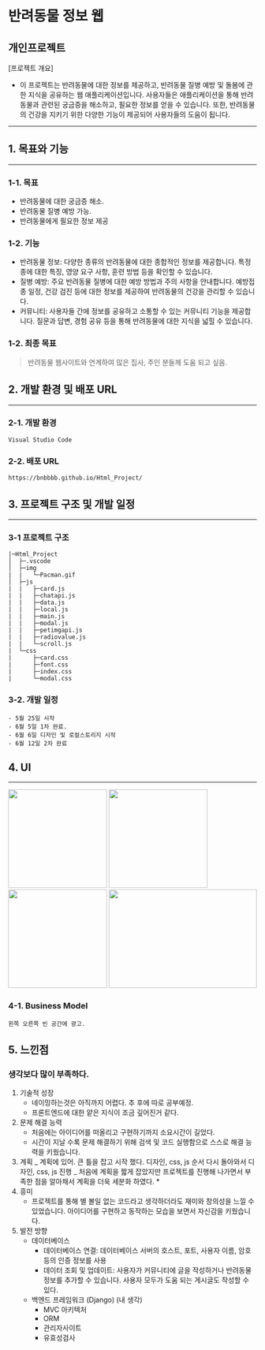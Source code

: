 # **반려동물 정보 웹**

## 개인프로젝트

[프로젝트 개요]

-   이 프로젝트는 반려동물에 대한 정보를 제공하고, 반려동물 질병 예방 및 돌봄에 관한 지식을 공유하는 웹 애플리케이션입니다. 사용자들은 애플리케이션을 통해 반려동물과 관련된 궁금증을 해소하고, 필요한 정보를 얻을 수 있습니다. 또한, 반려동물의 건강을 지키기 위한 다양한 기능이 제공되어 사용자들의 도움이 됩니다.

---

## 1. 목표와 기능

---

### 1-1. 목표

-   반려동물에 대한 궁금증 해소.
-   반려동물 질병 예방 가능.
-   반려동물에게 필요한 정보 제공

### 1-2. 기능

-   반려동물 정보: 다양한 종류의 반려동물에 대한 종합적인 정보를 제공합니다. 특정 종에 대한 특징, 영양 요구 사항, 훈련 방법 등을 확인할 수 있습니다.
-   질병 예방: 주요 반려동물 질병에 대한 예방 방법과 주의 사항을 안내합니다. 예방접종 일정, 건강 검진 등에 대한 정보를 제공하여 반려동물의 건강을 관리할 수 있습니다.
-   커뮤니티: 사용자들 간에 정보를 공유하고 소통할 수 있는 커뮤니티 기능을 제공합니다. 질문과 답변, 경험 공유 등을 통해 반려동물에 대한 지식을 넓힐 수 있습니다.

### 1-2. 최종 목표

> 반려동물 웹사이트와 연계하여 많은 집사, 주인 분들께 도움 되고 싶음.

## 2. 개발 환경 및 배포 URL

---

### 2-1. 개발 환경

    Visual Studio Code

### 2-2. 배포 URL

    https://bnbbbb.github.io/Html_Project/

## 3. 프로젝트 구조 및 개발 일정

---

### 3-1 프로젝트 구조

    |─Html_Project
    │  ├─.vscode
    │  ├─img
    |  |   └─Pacman.gif
    │  ├─js
    |  |   ├─card.js
    |  |   ├─chatapi.js
    |  |   ├─data.js
    |  |   ├─local.js
    |  |   ├─main.js
    |  |   ├─modal.js
    |  |   ├─petimgapi.js
    |  |   ├─radiovalue.js
    |  |   └─scroll.js
    |  └─css
    |      ├─card.css
    |      ├─font.css
    |      ├─index.css
    |      └─modal.css

### 3-2. 개발 일정

    - 5월 25일 시작
    - 6월 5일 1차 완료.
    - 6월 6일 디자인 및 로컬스토리지 시작
    - 6월 12일 2차 완료

## 4. UI

---

<img src = "https://github.com/bnbbbb/Html_Project/assets/94068731/5f977722-fc20-4203-9468-95a273f48d2c" width ="200" height = "200">
<img src = "https://github.com/bnbbbb/Html_Project/assets/94068731/7cca569e-60f5-45dd-9f23-64c314b1f65a" width ="200" height = "200">
<img src = "https://github.com/bnbbbb/Html_Project/assets/94068731/f79dcfd6-6c53-45bd-815f-4e47d2d30338" width ="200" height = "200">
<img src = "https://github.com/bnbbbb/Html_Project/assets/94068731/f5b8477d-e67a-4e19-968f-ec9d7c94a110" width ="300" height = "200">

### 4-1. Business Model

    왼쪽 오른쪽 빈 공간에 광고.

## 5. 느낀점

### 생각보다 많이 부족하다.

1. 기술적 성장
    - 네이밍하는것은 아직까지 어렵다. 추 후에 따로 공부예정.
    - 프론트엔드에 대한 얕은 지식이 조금 깊어진거 같다.
2. 문제 해결 능력
    - 처음에는 아이디어를 떠올리고 구현하기까지 소요시간이 길었다.
    - 시간이 지날 수록 문제 해결하기 위해 검색 및 코드 실행함으로 스스로 해결 능력을 키웠습니다.
3. 계획
   _ 계획에 있어. 큰 틀을 잡고 시작 했다.
   디자인, css, js 순서 다시 돌아와서 디자인, css, js 진행
   _ 처음에 계획을 짧게 잡았지만 프로젝트를 진행해 나가면서 부족한 점을 알아채서 계획을 더욱 세분화 하였다. \*
4. 흥미
    - 프로젝트를 통해 별 볼일 없는 코드라고 생각하더라도 재미와 창의성을 느낄 수 있었습니다. 아이디어를 구현하고 동작하는 모습을 보면서 자신감을 키웠습니다.
5. 발전 방향
    - 데이터베이스
        - 데이터베이스 연결:
          데이터베이스 서버의 호스트, 포트, 사용자 이름, 암호 등의 인증 정보를 사용
        - 데이터 조회 및 업데이트:
          사용자가 커뮤니티에 글을 작성하거나 반려동물 정보를 추가할 수 있습니다.
          사용자 모두가 도움 되는 게시글도 작성할 수 있다.
    - 백엔드 프레임워크 (Django) (내 생각)
        - MVC 아키텍처
        - ORM
        - 관리자사이트
        - 유효성검사
